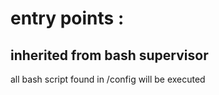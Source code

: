 
# entry points : 
## inherited from bash  supervisor
all bash script found in /config will be executed 